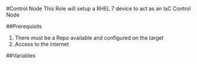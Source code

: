 #Control Node
This Role will setup a RHEL 7 device to act as an IaC Control Node

##Prerequisits
1. There must be a Repo available and configured on the target
2. Access to the internet

##Variables
